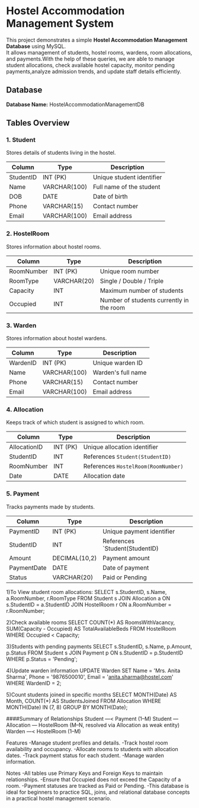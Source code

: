 # Hostel Accommodation Management System

This project demonstrates a simple **Hostel Accommodation Management Database** using MySQL.  
It allows management of students, hostel rooms, wardens, room allocations, and payments.With the help of these queries, we are able to manage student allocations,
check available hostel capacity, monitor pending payments,analyze admission trends, and update staff details efficiently.

## Database

**Database Name:** HostelAccommodationManagementDB

## Tables Overview

### 1. **Student**
Stores details of students living in the hostel.

| Column     | Type         | Description                |
|-----------|---------------|----------------------------|
| StudentID | INT (PK)      | Unique student identifier  |
| Name      | VARCHAR(100)  | Full name of the student   |
| DOB       | DATE          | Date of birth              |
| Phone     | VARCHAR(15)   | Contact number             |
| Email     | VARCHAR(100)  | Email address              |


### 2. **HostelRoom**
Stores information about hostel rooms.

| Column     | Type        | Description                     |
|-----------|--------------|---------------------------------|
| RoomNumber| INT (PK)     | Unique room number               |
| RoomType  | VARCHAR(20)  | Single / Double / Triple         |
| Capacity  | INT          | Maximum number of students       |
| Occupied  | INT          | Number of students currently in the room |


### 3. **Warden**
Stores information about hostel wardens.

| Column   | Type        | Description              |
|----------|-------------|--------------------------|
| WardenID | INT (PK)    | Unique warden ID         |
| Name     | VARCHAR(100)| Warden's full name       |
| Phone    | VARCHAR(15) | Contact number           |
| Email    | VARCHAR(100)| Email address            |


### 4. **Allocation**
Keeps track of which student is assigned to which room.

| Column       | Type   | Description                    |
|-------------|---------|---------------------------------|
| AllocationID| INT (PK)| Unique allocation identifier    |
| StudentID   | INT     | References `Student(StudentID)`|
| RoomNumber  | INT     | References `HostelRoom(RoomNumber)`|
| Date        | DATE    | Allocation date                 |


### 5. **Payment**
Tracks payments made by students.

| Column      | Type         | Description                  |
|------------|---------------|-------------------------------|
| PaymentID  | INT (PK)      | Unique payment identifier     |
| StudentID  | INT           | References `Student(StudentID)|
| Amount     | DECIMAL(10,2) | Payment amount                |
| PaymentDate| DATE          | Date of payment               |
| Status     | VARCHAR(20)   | Paid or Pending               |

1)To View student room allocations:
SELECT s.StudentID, s.Name, a.RoomNumber, r.RoomType
FROM Student s
JOIN Allocation a ON s.StudentID = a.StudentID
JOIN HostelRoom r ON a.RoomNumber = r.RoomNumber;

2)Check available rooms
SELECT COUNT(*) AS RoomsWithVacancy, SUM(Capacity - Occupied) AS TotalAvailableBeds
FROM HostelRoom
WHERE Occupied < Capacity;

3)Students with pending payments
SELECT s.StudentID, s.Name, p.Amount, p.Status
FROM Student s
JOIN Payment p ON s.StudentID = p.StudentID
WHERE p.Status = 'Pending';

4)Update warden information
UPDATE Warden
SET Name = 'Mrs. Anita Sharma',
    Phone = '9876500010',
    Email = 'anita.sharma@hostel.com'
WHERE WardenID = 2;

5)Count students joined in specific months
SELECT MONTH(Date) AS Month, COUNT(*) AS StudentsJoined
FROM Allocation
WHERE MONTH(Date) IN (7, 8)
GROUP BY MONTH(Date);

####Summary of Relationships
Student —< Payment (1–M)
Student — Allocation — HostelRoom (M–N, resolved via Allocation as weak entity)
Warden —< HostelRoom (1–M)


Features
-Manage student profiles and details.
-Track hostel room availability and occupancy.
-Allocate rooms to students with allocation dates.
-Track payment status for each student.
-Manage warden information.

Notes
-All tables use Primary Keys and Foreign Keys to maintain relationships.
-Ensure that Occupied does not exceed the Capacity of a room.
-Payment statuses are tracked as Paid or Pending.
-This database is ideal for beginners to practice SQL, joins, and relational database concepts in a practical hostel management scenario.



